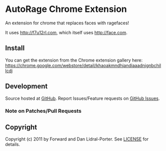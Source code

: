 # AutoRage Chrome Extension

An extension for chrome that replaces faces with ragefaces!

It uses http://f7u12rl.com, which itself uses http://face.com.

## Install

You can get the extension from the Chrome extension gallery here: https://chrome.google.com/webstore/detail/khaoakmndhjandiaaadnjgnbchillcdj

## Development

Source hosted at [GitHub](http://github.com/aperiodic/autorage).
Report Issues/Feature requests on [GitHub Issues](http://github.com/aperiodic/autorage/issues).

### Note on Patches/Pull Requests

## Copyright

Copyright (c) 2011 by Forward and Dan Lidral-Porter. See [LICENSE](https://github.com/aperiodic/autorage/blob/master/LICENSE) for details.
